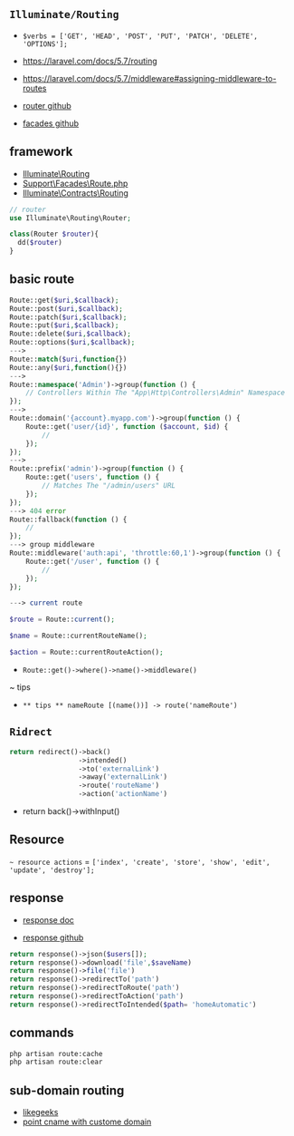 
## `Illuminate/Routing`

* `$verbs = ['GET', 'HEAD', 'POST', 'PUT', 'PATCH', 'DELETE', 'OPTIONS'];`

* https://laravel.com/docs/5.7/routing
* https://laravel.com/docs/5.7/middleware#assigning-middleware-to-routes

* [router github](https://github.com/laravel/framework/blob/5.7/src/Illuminate/Routing/Router.php)
* [facades github](https://github.com/laravel/framework/blob/5.7/src/Illuminate/Support/Facades/Route.php)

## framework

* [Illuminate\Routing](https://github.com/laravel/framework/tree/5.7/src/Illuminate/Routing)
* [Support\Facades\Route.php](https://github.com/laravel/framework/blob/5.7/src/Illuminate/Support/Facades/Route.php)
* [Illuminate\Contracts\Routing](https://github.com/laravel/framework/tree/5.7/src/Illuminate/Contracts/Routing)


```php
// router
use Illuminate\Routing\Router;

class(Router $router){
  dd($router)
}
```

## basic route

```php
Route::get($uri,$callback);
Route::post($uri,$callback);
Route::patch($uri,$callback);
Route::put($uri,$callback);
Route::delete($uri,$callback);
Route::options($uri,$callback);
--->
Route::match($uri,function{})
Route::any($uri,function(){})
--->
Route::namespace('Admin')->group(function () {
    // Controllers Within The "App\Http\Controllers\Admin" Namespace
});
--->
Route::domain('{account}.myapp.com')->group(function () {
    Route::get('user/{id}', function ($account, $id) {
        //
    });
});
--->
Route::prefix('admin')->group(function () {
    Route::get('users', function () {
        // Matches The "/admin/users" URL
    });
});
---> 404 error
Route::fallback(function () {
    //
});
---> group middleware
Route::middleware('auth:api', 'throttle:60,1')->group(function () {
    Route::get('/user', function () {
        //
    });
});

---> current route

$route = Route::current();

$name = Route::currentRouteName();

$action = Route::currentRouteAction();
```

* `Route::get()->where()->name()->middleware()`

~ tips

* `** tips ** nameRoute [(name())] -> route('nameRoute')`


## `Ridrect`

```php
return redirect()->back()
                 ->intended()
                 ->to('externalLink')
                 ->away('externalLink')
                 ->route('routeName')
                 ->action('actionName')
```

* return back()->withInput()

## Resource

`~ resource actions` =
`['index', 'create', 'store', 'show', 'edit', 'update', 'destroy'];`

## response

* [response doc](https://laravel.com/docs/5.7/responses)

* [response github](https://github.com/laravel/framework/blob/5.7/src/Illuminate/Routing/ResponseFactory.php)

```php
return response()->json($users[]);
return response()->download('file',$saveName)
return response()->file('file')
return response()->redirectTo('path')
return response()->redirectToRoute('path')
return response()->redirectToAction('path')
return response()->redirectToIntended($path= 'homeAutomatic')

```

## commands

```bash
php artisan route:cache
php artisan route:clear
```


## sub-domain routing

* [likegeeks](https://likegeeks.com/dynamic-laravel-subdomain-routing/)
* [point cname with custome domain](https://stackoverflow.com/questions/24327868/php-laravel-allow-users-to-use-a-custom-domain-name)
